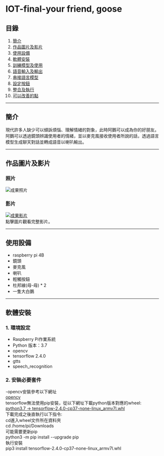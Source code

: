 # IOT-final-your friend, goose

## 目錄
1. [簡介](#簡介)
2. [作品圖片及影片](#作品圖片及影片)
3. [使用設備](#使用設備)
4. [軟體安裝](#軟體安裝)
5. [訓練模型及使用](#訓練模型及使用)
6. [語音輸入及輸出](#語音輸入及輸出)
7. [串接語言模型](#串接語言模型)
8. [設定按鈕](#設定按鈕)
9. [整合及執行](#整合及執行)
10. [可以改善的點](#可以改善的點)

---

## 簡介
現代許多人缺少可以傾訴煩惱、理解情緒的對象，此時阿鵝可以成為你的好朋友。阿鵝可以透過鏡頭辨識使用者的情緒，並以麥克風接收使用者所說的話，透過語言模型生成聊天對話並轉成語音以喇叭輸出。

---

## 作品圖片及影片
### 照片
![成果照片](https://drive.google.com/file/d/1C5Gd61JxwuGR98YHHcejBS_WONemOF2a/view)

### 影片
[![成果影片](https://img.youtube.com/vi/UhY2tnBe6VU/0.jpg)](https://youtube.com/shorts/UhY2tnBe6VU?si=Nw5qJbpsWfEdjHYD)  
點擊圖片觀看完整影片。

---

## 使用設備
- raspberry pi 4B
- 鏡頭
- 麥克風
- 喇叭
- 輕觸按鈕
- 杜邦線(母-母) * 2
- 一隻大白鵝

---

## 軟體安裝
### 1. 環境設定
- Raspberry Pi作業系統
- Python 版本：3.7
- opencv
- tensorflow 2.4.0
- gtts
- speech_recognition

### 2. 安裝必要套件
-opencv安裝參考以下網址  
[opencv](https://hackmd.io/HV6hQ2PHSiWlrRsfxC10SA)  
tensorflow無法使用pip安裝，從以下網址下載python版本對應的wheel:  
[python3.7 -> tensorflow-2.4.0-cp37-none-linux_armv7l.whl](https://github.com/lhelontra/tensorflow-on-arm/releases)  
下載完成之後直執行以下指令:  
cd進入wheel文件所在資料夾  
cd /home/pi/Downloads  
可能需要更新pip  
python3 -m pip install --upgrade pip  
執行安裝  
pip3 install tensorflow-2.4.0-cp37-none-linux_armv7l.whl  


